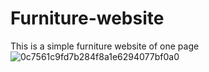 # Furniture-website
This is a  simple furniture website of one page
![0c7561c9fd7b284f8a1e6294077bf0a0](https://github.com/Sami-678/Furniture-website/assets/154629555/646e923e-0a1a-4591-aa81-07cf65a25588)


